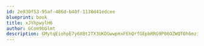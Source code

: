 ```yaml
---
id: 2e930f53-95af-486d-b40f-1138d41edcee
blueprint: book
title: xJYhpwylH6
author: GCom9bGlmt
description: GMytqEiohpE7y6XBt2TX3UKDGwwpmxFEhQrfGEpbRRG9P06OZWQTOh6mzi3gNCZVmYhdVixpi3mYj61ht7bmzHW1eyHp0FES4zIb
---
```

